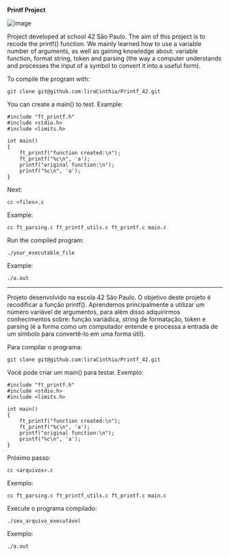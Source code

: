 **Printf Project**

![image](https://github.com/user-attachments/assets/516268cf-9109-4aa2-a298-d89950a58c63)

Project developed at school 42 São Paulo.
The aim of this project is to recode the printf() function.
We mainly learned how to use a variable number of arguments, as well as gaining knowledge about: variable function, format string, token and parsing (the way a computer understands and processes the input of a symbol to convert it into a useful form).

To compile the program with:
```
git clone git@github.com:liraCinthia/Printf_42.git
```
You can create a main() to test.
Example:
```
#include "ft_printf.h"
#include <stdio.h>
#include <limits.h>

int main()
{
	ft_printf("function created:\n");
	ft_printf("%c\n", 'a');
	printf("original function:\n");
	printf("%c\n", 'a');
}
```
Next:
```
cc <files>.c
```
Example: 
```
cc ft_parsing.c ft_printf_utils.c ft_printf.c main.c
```
Run the compiled program:
```
./your_executable_file
```
Example:
```
./a.out
```

_____

Projeto desenvolvido na escola 42 São Paulo.
O objetivo deste projeto é recodificar a função printf().
Aprendemos principalmente a utilizar um número variável de argumentos, para além disso adquirirmos conhecimentos sobre: função variádica, string de formatação, token e parsing (é a forma como um computador entende e processa a entrada de um símbolo para convertê-lo em uma forma útil).

Para compilar o programa:
```
git clone git@github.com:liraCinthia/Printf_42.git
```
Você pode criar um main() para testar.
Exemplo:
```
#include "ft_printf.h"
#include <stdio.h>
#include <limits.h>

int main()
{
	ft_printf("function created:\n");
	ft_printf("%c\n", 'a');
	printf("original function:\n");
	printf("%c\n", 'a');
}
```
Próximo passo:
```
cc <arquivos>.c
```
Exemplo: 
```
cc ft_parsing.c ft_printf_utils.c ft_printf.c main.c
```
Execute o programa compilado:
```
./seu_arquivo_executável
```
Exemplo:
```
./a.out
```
